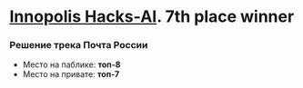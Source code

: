 # [Innopolis Hacks-AI](https://hacks-ai.ru/championships/758467). 7th place winner

### Решение трека Почта России
* Место на паблике: **топ-8**
* Место на привате: **топ-7**
